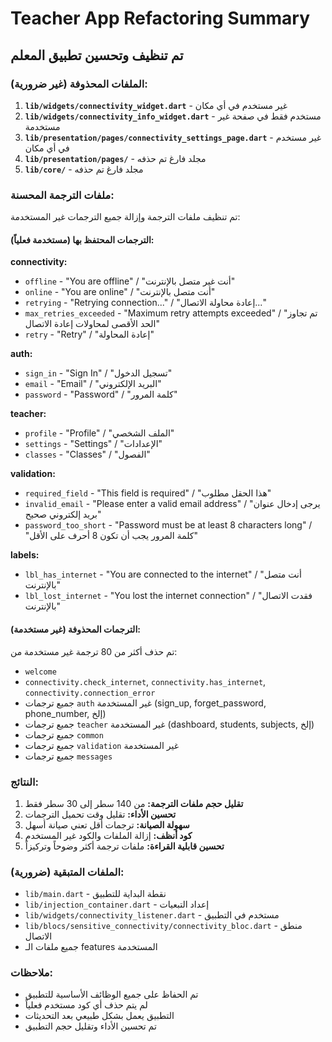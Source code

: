 # Teacher App Refactoring Summary

## تم تنظيف وتحسين تطبيق المعلم

### الملفات المحذوفة (غير ضرورية):

1. **`lib/widgets/connectivity_widget.dart`** - غير مستخدم في أي مكان
2. **`lib/widgets/connectivity_info_widget.dart`** - مستخدم فقط في صفحة غير مستخدمة
3. **`lib/presentation/pages/connectivity_settings_page.dart`** - غير مستخدم في أي مكان
4. **`lib/presentation/pages/`** - مجلد فارغ تم حذفه
5. **`lib/core/`** - مجلد فارغ تم حذفه

### ملفات الترجمة المحسنة:

تم تنظيف ملفات الترجمة وإزالة جميع الترجمات غير المستخدمة:

#### الترجمات المحتفظ بها (مستخدمة فعلياً):

**connectivity:**
- `offline` - "You are offline" / "أنت غير متصل بالإنترنت"
- `online` - "You are online" / "أنت متصل بالإنترنت"
- `retrying` - "Retrying connection..." / "إعادة محاولة الاتصال..."
- `max_retries_exceeded` - "Maximum retry attempts exceeded" / "تم تجاوز الحد الأقصى لمحاولات إعادة الاتصال"
- `retry` - "Retry" / "إعادة المحاولة"

**auth:**
- `sign_in` - "Sign In" / "تسجيل الدخول"
- `email` - "Email" / "البريد الإلكتروني"
- `password` - "Password" / "كلمة المرور"

**teacher:**
- `profile` - "Profile" / "الملف الشخصي"
- `settings` - "Settings" / "الإعدادات"
- `classes` - "Classes" / "الفصول"

**validation:**
- `required_field` - "This field is required" / "هذا الحقل مطلوب"
- `invalid_email` - "Please enter a valid email address" / "يرجى إدخال عنوان بريد إلكتروني صحيح"
- `password_too_short` - "Password must be at least 8 characters long" / "كلمة المرور يجب أن تكون 8 أحرف على الأقل"

**labels:**
- `lbl_has_internet` - "You are connected to the internet" / "أنت متصل بالإنترنت"
- `lbl_lost_internet` - "You lost the internet connection" / "فقدت الاتصال بالإنترنت"

#### الترجمات المحذوفة (غير مستخدمة):

تم حذف أكثر من 80 ترجمة غير مستخدمة من:
- `welcome`
- `connectivity.check_internet`, `connectivity.has_internet`, `connectivity.connection_error`
- جميع ترجمات `auth` غير المستخدمة (sign_up, forget_password, phone_number, إلخ)
- جميع ترجمات `teacher` غير المستخدمة (dashboard, students, subjects, إلخ)
- جميع ترجمات `common`
- جميع ترجمات `validation` غير المستخدمة
- جميع ترجمات `messages`

### النتائج:

1. **تقليل حجم ملفات الترجمة:** من 140 سطر إلى 30 سطر فقط
2. **تحسين الأداء:** تقليل وقت تحميل الترجمات
3. **سهولة الصيانة:** ترجمات أقل تعني صيانة أسهل
4. **كود أنظف:** إزالة الملفات والكود غير المستخدم
5. **تحسين قابلية القراءة:** ملفات ترجمة أكثر وضوحاً وتركيزاً

### الملفات المتبقية (ضرورية):

- `lib/main.dart` - نقطة البداية للتطبيق
- `lib/injection_container.dart` - إعداد التبعيات
- `lib/widgets/connectivity_listener.dart` - مستخدم في التطبيق
- `lib/blocs/sensitive_connectivity/connectivity_bloc.dart` - منطق الاتصال
- جميع ملفات الـ features المستخدمة

### ملاحظات:

- تم الحفاظ على جميع الوظائف الأساسية للتطبيق
- لم يتم حذف أي كود مستخدم فعلياً
- التطبيق يعمل بشكل طبيعي بعد التحديثات
- تم تحسين الأداء وتقليل حجم التطبيق 